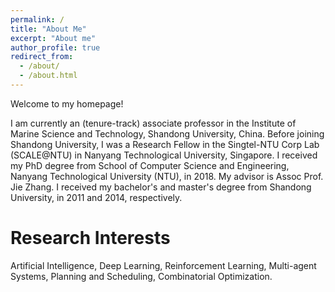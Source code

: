 ```yaml
---
permalink: /
title: "About Me"
excerpt: "About me"
author_profile: true
redirect_from: 
  - /about/
  - /about.html
---
```


Welcome to my homepage!

I am currently an (tenure-track) associate professor in the Institute of Marine Science and Technology, Shandong University, China. Before joining Shandong University, I was a Research Fellow in the Singtel-NTU Corp Lab (SCALE@NTU) in Nanyang Technological University, Singapore. I received my PhD degree from School of Computer Science and Engineering, Nanyang Technological University (NTU), in 2018. My advisor is Assoc Prof. Jie Zhang.  I received my bachelor's and master's degree from Shandong University, in 2011 and 2014, respectively.

Research Interests
======
Artificial Intelligence, Deep Learning, Reinforcement Learning, Multi-agent Systems, Planning and Scheduling, Combinatorial Optimization.

